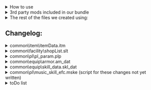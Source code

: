 <details>
<summary>How to use</summary>
  
- Download this repo and add the files to "[...]\Steam\steamapps\common\Monster Hunter World"
- That's it, you can start the game and all mods will be loaded  
</details>

<details>
<summary>3rd party mods included in our bundle</summary>
  
- Stracker's Loader - https://www.nexusmods.com/monsterhunterworld/mods/1982
- Performance Booster and Plugin Extender - https://www.nexusmods.com/monsterhunterworld/mods/3473
- Tic Rate Fix - https://www.nexusmods.com/monsterhunterworld/mods/3474
- Camera Zoom - https://www.nexusmods.com/monsterhunterworld/mods/790
- No Rain - https://www.nexusmods.com/monsterhunterworld/mods/75
- Skippable Cutscenes - https://www.nexusmods.com/monsterhunterworld/mods/5540
- Guiding Lands Gathering Indicator - https://www.nexusmods.com/monsterhunterworld/mods/1986
- Easier to spot Guiding Lands Gathering Spots - https://www.nexusmods.com/monsterhunterworld/mods/1972
- All Monster Drops Increased - https://www.nexusmods.com/monsterhunterworld/mods/6556
- Tenderizing Rebalance and Removal - https://www.nexusmods.com/monsterhunterworld/mods/5601
- Permanent Shiny Drops - https://www.nexusmods.com/monsterhunterworld/mods/3456
- Sharpening finish sound replacement__Nice Meme - https://www.nexusmods.com/monsterhunterworld/mods/345
</details>

<details>
<summary>The rest of the files we created using:</summary>

- The rest of the files we created using
- [Synthlight's MHW Editor](https://github.com/Synthlight/MHW-Editor/releases)
- [Synthlight's MHW Editor Wiki](https://github.com/Synthlight/MHW-Editor/wiki) 
- [MHWNoChunk](https://www.nexusmods.com/monsterhunterworld/mods/411)
- [RBQL / Rainbow CSV for VS Code](https://marketplace.visualstudio.com/items?itemName=mechatroner.rainbow-csv)
- our own scripts
- oo2core_8_win64.dll (got a backup on Google-Drive)
</details>

<h2>Changelog:</h2>

  <details>
  <summary>common\item\itemData.itm</summary>
    
  - changed item carry limits, especially for healing items as part of the healing rework
  - the following items are now infinite use: 
      - Blast and poison coatings, ammos (aside from para, sleep, cluster and slicing)
      - Cool Drink, Hot Drink, Whetfish Fin, Whetfish Fin+ and Well-done Steak
  - Banned the following items (healing rework): <br>
   Armortalon, Armorcharm, (Mega) Armorskin, (Mega) Demondrug, Ancient Potion


  </details>

  <details>
  <summary>common\facility\shopList.slt</summary>
  
  - you can now get all the usable items you'll need during hunts for 1z at the shop. Crafting and cultivating plants are no longer required
  - added (gourmet) vouchers, armor spheres, whetfish fins and Zorah Magdaros tickets to the shop

  </details>

  <details>
  <summary>common\pl\pl_param.plp</summary>

  - Gunner Defense Rate 0.7 => 0.55 (healing rework)
  </details>

  <details>
  <summary>common\equip\armor.am_dat</summary>
    
  - SELECT a.P1_Set_Group, a.p2_Variant, a.P3_Type, a.P4_Equip_slot,"Defense",a.Defense*3 WHERE a.Defense> 0
  </details>

  <details>
  <summary>common\equip\skill_data.skl_dat</summary>
  
  - Weakness Exploit DLC nerf reverted, +15/30/50% affinity on weakspots, no softening requirement
  - Focus:
    - charge rate changed from 95/90/85% to 92/85/80%
    - gauge fill rate changed from 5/10/20% to 10/20/35%
  - Partbreaker changed from 10/20/30% to 20/35/50%
  - Slugger changed from 20/30/40/50/60% to 20/40/50/75/100%
  - Stamina Thief from 20/30/40/50/60% to 40/60/80/110/150%
  - Latent Power affinity changed from 10/20/30/40/50/60/70% to 20/30/40/50/60/75/100%
  - Agitator affinity changed from 5/5/7/7/10/15/20% to 5/6/7/8/10/15/20%
  - Peak Performance attack buff changed from 5/10/20 to 10/18/25
  - Heroics:
   - attack changed from 0/5/5/10/15/25/40% to 3/6/9/12/15/25/40%
   - defense changed from 50/50/100/100/100/150/150 to 50/60/70/80/100/125/150
  - Marathon Runner stamina usage rate changed from 85/70/50% to 75/60/50%
  - Stamina Surge stamina recovery increase changed from 10/20/30% to 10/25/40%
  - Quick Sheath changed from 110/120/140 to 120/140/155
  - Item Prolonger changed from 10/25/50% to 33/66/100%
  - Free Meal changed from 25/50/75% to 20/35/50%
  - Maximum Might:
    - affinity changed from 10/20/30/40/40% to 10/20/30/40/50% 
    - max stamina time requirement removed (from 5/5/5/5/0s)
    - persisting buff duration changed from 2/3/3/4/0s to 0/0/0/1/2s



  </details>
  
  <details>
  <summary>common\pl\music_skill_efc.mske (script for these changes not yet written)</summary>

  - encore no longer extends the duration or boosts the effect of buffs
  - duration of all songs changed to 3min/6min/12min (no maestro/maestro 1/maestro 2)
  - made the following changes to the effects of buffs:
    - Tool Use Drain Reduced (S) from 0.75/0.75 ==> 0.8
    - Tool Use Drain Reduced (L) from 0.75/0.75 ==> 0.7
    - Elemental Attack Boost from 1.08/1.1 ==> 1.12
    - Abnormal Status Atk. Increased from 1.1/1.15 ==> 1.3
    - Defense or Attack Up (S) from 1.1/1.15 ==> 1.12
    - Defense or Attack Up (L) from 1.15/1.2 ==> 1.2
    - Recovery Speed (L) from 3/3 ==> 3
    - Blight Res Up from 5/10 ==> 10
    - Affinity Up and Health Rec. (S) from 15/20 ==> 20
    - Max Stamina Up + Recovery from 50/50 ==> 50
    - Elemental Res Boost (L) from 7/10 ==> 10
    - Health Boost (L) from 50/50 ==> 50
  - replaced the following (S) songs with their (L) versions
    - Earplugs (S) ==> Earplugs (L)
    - Health Boost (S) from 30/30 ==> Health Boost (L)
    - Recovery Speed (S) from 2/2 ==> Recovery Speed (L)
    - Wind Pressure Negated ==> All Wind Pressure Negated
    - Elemental Res Boost (S) from 5/7 ==> Elemental Res Boost (L)
    </details>

  </details>
  <details>
  <summary>toDo list</summary>

  - add certain decos as quest rewards
  - change drop tables
  - hh (dmg and songs) scripts
  - armor script + armor res changes
  - Lance poke and up-poke should deal same dmg
  - buff bow dragon piercer
  - change gun ammo (pierce, spread, normal, sticky, slicing)
  - Switch axe: nerf Power Phials, buff overall dmg 
  </details>